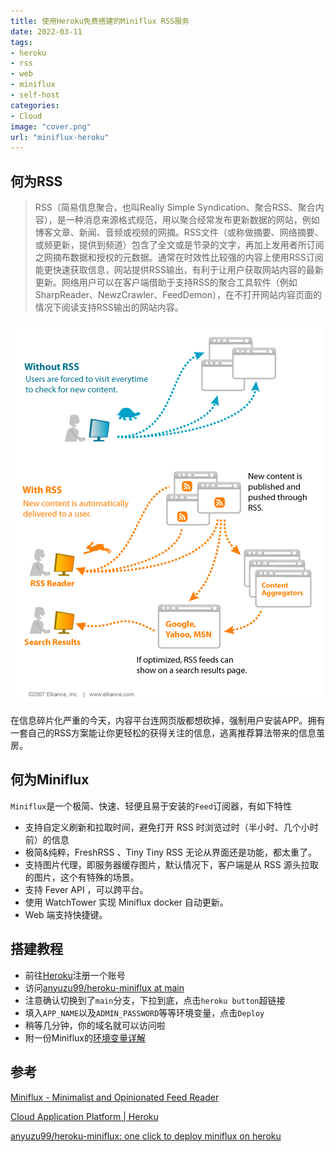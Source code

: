 ```yaml
---
title: 使用Heroku免费搭建的Miniflux RSS服务
date: 2022-03-11
tags:
- heroku
- rss
- web
- miniflux
- self-host
categories: 
- Cloud
image: "cover.png"
url: "miniflux-heroku"
---
```


## 何为RSS

> RSS（简易信息聚合，也叫Really Simple Syndication、聚合RSS、聚合内容），是一种消息来源格式规范，用以聚合经常发布更新数据的网站，例如博客文章、新闻、音频或视频的网摘。RSS文件（或称做摘要、网络摘要、或频更新，提供到频道）包含了全文或是节录的文字，再加上发用者所订阅之网摘布数据和授权的元数据。通常在时效性比较强的内容上使用RSS订阅能更快速获取信息，网站提供RSS输出，有利于让用户获取网站内容的最新更新。网络用户可以在客户端借助于支持RSS的聚合工具软件（例如SharpReader、NewzCrawler、FeedDemon），在不打开网站内容页面的情况下阅读支持RSS输出的网站内容。

![the_power_of_rss](the_power_of_rss.png)

在信息碎片化严重的今天，内容平台连网页版都想砍掉，强制用户安装APP。拥有一套自己的RSS方案能让你更轻松的获得关注的信息，逃离推荐算法带来的信息茧房。

## 何为Miniflux

`Miniflux`是一个极简、快速、轻便且易于安装的`Feed`订阅器，有如下特性

- 支持自定义刷新和拉取时间，避免打开 RSS 时浏览过时（半小时、几个小时前）的信息
- 极简&纯粹，FreshRSS 、Tiny Tiny RSS 无论从界面还是功能，都太重了。
- 支持图片代理，即服务器缓存图片，默认情况下，客户端是从 RSS 源头拉取的图片，这个有特殊的场景。
- 支持 Fever API ，可以跨平台。
- 使用 WatchTower 实现 Miniflux docker 自动更新。
- Web 端支持快捷键。

## 搭建教程

- 前往[Heroku](https://www.heroku.com/)注册一个账号
- 访问[anyuzu99/heroku-miniflux at main](https://github.com/anyuzu99/heroku-miniflux/tree/main)
- 注意确认切换到了`main`分支，下拉到底，点击`heroku button`超链接
- 填入`APP_NAME`以及`ADMIN_PASSWORD`等等环境变量，点击`Deploy`
- 稍等几分钟，你的域名就可以访问啦
- 附一份Miniflux的[环境变量详解](https://miniflux.app/docs/configuration.html)



## 参考

[Miniflux - Minimalist and Opinionated Feed Reader](https://miniflux.app/)

[Cloud Application Platform | Heroku](https://www.heroku.com/)

[anyuzu99/heroku-miniflux: one click to deploy miniflux on heroku](https://github.com/anyuzu99/heroku-miniflux)

